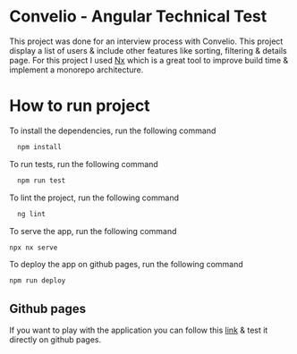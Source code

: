 
# Convelio - Angular Technical Test

This project was done for an interview process with Convelio. This project display a list of users & include other features like sorting, filtering & details page.
For this project I used [Nx](https://nx.dev/) which is a great tool to improve build time & implement a monorepo architecture.

# How to run project



To install the dependencies, run the following command

```bash
  npm install
```

To run tests, run the following command

```bash
  npm run test
```

To lint the project, run the following command

```bash
  ng lint
```

To serve the app, run the following command

```bash
npx nx serve
```

To deploy the app on github pages, run the following command

```bash
npm run deploy
```

## Github pages 

If you want to play with the application you can follow this [link](https://idjebarni.github.io/convelio/user-list) & test it directly on github pages.


